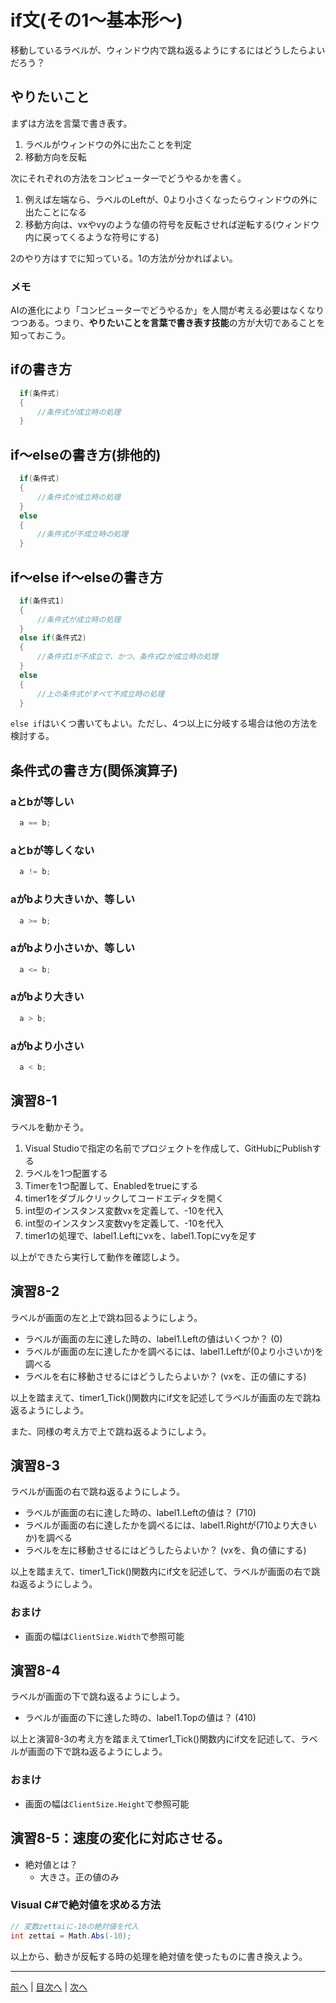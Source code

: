 # if文(その1～基本形～)
移動しているラベルが、ウィンドウ内で跳ね返るようにするにはどうしたらよいだろう？

## やりたいこと

まずは方法を言葉で書き表す。

1. ラベルがウィンドウの外に出たことを判定
2. 移動方向を反転

次にそれぞれの方法をコンピューターでどうやるかを書く。

1. 例えば左端なら、ラベルのLeftが、0より小さくなったらウィンドウの外に出たことになる
2. 移動方向は、vxやvyのような値の符号を反転させれば逆転する(ウィンドウ内に戻ってくるような符号にする)

2のやり方はすでに知っている。1の方法が分かればよい。

### メモ
AIの進化により「コンピューターでどうやるか」を人間が考える必要はなくなりつつある。つまり、**やりたいことを言葉で書き表す技能**の方が大切であることを知っておこう。

## ifの書き方

```cs
  if(条件式)
  {
      //条件式が成立時の処理
  }
```

## if～elseの書き方(排他的)

```cs
  if(条件式)
  {
      //条件式が成立時の処理
  }
  else
  {
      //条件式が不成立時の処理
  }
```

## if～else if～elseの書き方

```cs
  if(条件式1)
  {
      //条件式が成立時の処理
  }
  else if(条件式2)
  {
      //条件式1が不成立で、かつ、条件式2が成立時の処理
  }
  else
  {
      //上の条件式がすべて不成立時の処理
  }
```

`else if`はいくつ書いてもよい。ただし、4つ以上に分岐する場合は他の方法を検討する。

## 条件式の書き方(関係演算子)

### aとbが等しい

```cs
  a == b;
```

### aとbが等しくない

```cs
  a != b;
```

### aがbより大きいか、等しい

```cs
  a >= b;
```

### aがbより小さいか、等しい

```cs
  a <= b;
```

### aがbより大きい

```cs
  a > b;
```

### aがbより小さい

```cs
  a < b;
```

## 演習8-1
ラベルを動かそう。

1.	Visual Studioで指定の名前でプロジェクトを作成して、GitHubにPublishする
2.	ラベルを1つ配置する
3.	Timerを1つ配置して、Enabledをtrueにする
4.	timer1をダブルクリックしてコードエディタを開く
5.	int型のインスタンス変数vxを定義して、-10を代入
6.	int型のインスタンス変数vyを定義して、-10を代入
7.	timer1の処理で、label1.Leftにvxを、label1.Topにvyを足す

以上ができたら実行して動作を確認しよう。

## 演習8-2
ラベルが画面の左と上で跳ね回るようにしよう。

- ラベルが画面の左に達した時の、label1.Leftの値はいくつか？ (0)
- ラベルが画面の左に達したかを調べるには、label1.Leftが(0より小さいか)を調べる
- ラベルを右に移動させるにはどうしたらよいか？ (vxを、正の値にする)

以上を踏まえて、timer1_Tick()関数内にif文を記述してラベルが画面の左で跳ね返るようにしよう。

また、同様の考え方で上で跳ね返るようにしよう。

## 演習8-3
ラベルが画面の右で跳ね返るようにしよう。
- ラベルが画面の右に達した時の、label1.Leftの値は？ (710)
- ラベルが画面の右に達したかを調べるには、label1.Rightが(710より大きいか)を調べる
- ラベルを左に移動させるにはどうしたらよいか？ (vxを、負の値にする)

以上を踏まえて、timer1_Tick()関数内にif文を記述して、ラベルが画面の右で跳ね返るようにしよう。

### おまけ
- 画面の幅は`ClientSize.Width`で参照可能

## 演習8-4
ラベルが画面の下で跳ね返るようにしよう。

- ラベルが画面の下に達した時の、label1.Topの値は？ (410)

以上と演習8-3の考え方を踏まえてtimer1_Tick()関数内にif文を記述して、ラベルが画面の下で跳ね返るようにしよう。

### おまけ
- 画面の幅は`ClientSize.Height`で参照可能

## 演習8-5：速度の変化に対応させる。

- 絶対値とは？
  - 大きさ。正の値のみ

### Visual C#で絶対値を求める方法

```cs
// 変数zettaiに-10の絶対値を代入
int zettai = Math.Abs(-10);
```

以上から、動きが反転する時の処理を絶対値を使ったものに書き換えよう。

---

[前へ](07.md) | [目次へ](README.md#%E7%9B%AE%E6%AC%A1) | [次へ](09.md)
